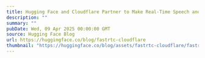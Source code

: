 ```yaml
---
title: Hugging Face and Cloudflare Partner to Make Real-Time Speech and Video Seamless with FastRTC
description: ""
summary: ""
pubDate: Wed, 09 Apr 2025 00:00:00 GMT
source: Hugging Face Blog
url: https://huggingface.co/blog/fastrtc-cloudflare
thumbnail: "https://huggingface.co/blog/assets/fastrtc-cloudflare/fastrtc_cloudflare.png"
---
```


